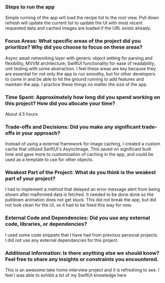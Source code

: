 ### Steps to run the app
Simple running of the app will load the recipe list to the root view. Pull down refresh will update the current list to update the UI with most recent requested data and cached images are loaded if the URL exists already.

### Focus Areas: What specific areas of the project did you prioritize? Why did you choose to focus on these areas?
Async await networking layer with generic object setting for parsing and flexibility, MVVM architecture, SwiftUI functionality for ease of readability, unit testing with some abstraction. I feel these areas are key because they are essential for not only the app to run smoothy, but for other developers to come in and be able to hit the ground running to add features and maintain the app. I practice these things no matter the size of the app.

### Time Spent: Approximately how long did you spend working on this project? How did you allocate your time?
About 4.5 hours

### Trade-offs and Decisions: Did you make any significant trade-offs in your approach?
Instead of using a external framework for image caching, I created a custom cache that utilized SwiftUI's AsyncImage. This saved on significant built time and gave more to customization of caching in the app, and could be used as a template to use for other objects.

### Weakest Part of the Project: What do you think is the weakest part of your project?
I had to implement a method that delayed an error message alert from being shown after malformed data is fetched. It needed to be done done so the pulldown animation does not get stuck. This did not break the app, but did not look clean for the UI, so it had to be fixed this way for now.

### External Code and Dependencies: Did you use any external code, libraries, or dependencies?
I used some code snippets that I have had from previous personal projects. I did not use any external dependancies for this project.

### Additional Information: Is there anything else we should know? Feel free to share any insights or constraints you encountered.
This is an awesome take home interview project and it is refreshing to see. I feel I was able to exhibit a lot of my SwiftUI knowledge here






